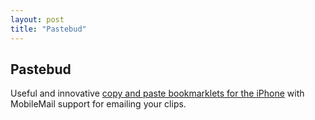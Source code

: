 ```yaml
---
layout: post
title: "Pastebud"
---
```


## Pastebud

Useful and innovative [copy and paste bookmarklets for the iPhone](http://pastebud.com "Pastebud") with MobileMail support for emailing your clips.
